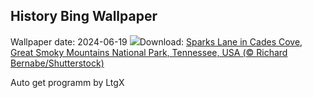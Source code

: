 ## History Bing Wallpaper
Wallpaper date: 2024-06-19
![](https://www.bing.com/th?id=OHR.CadesCove_EN-GB3888481980_UHD.jpg&w=1000)Download: [Sparks Lane in Cades Cove, Great Smoky Mountains National Park, Tennessee, USA (© Richard Bernabe/Shutterstock)](https://www.bing.com/th?id=OHR.CadesCove_EN-GB3888481980_UHD.jpg)

Auto get programm by LtgX
